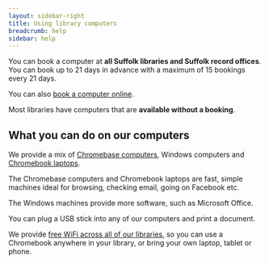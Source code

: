 ```yaml
---
layout: sidebar-right
title: Using library computers
breadcrumb: help
sidebar: help
---
```

You can book a computer at **all Suffolk libraries and Suffolk record offices**. You can book up to 21 days in advance with a maximum of 15 bookings every 21 days.

You can also [book a computer online](/book-a-computer/).

Most libraries have computers that are **available without a booking**.

## What you can do on our computers

We provide a mix of [Chromebase computers](http://www.lg.com/uk/chromebase), Windows computers and [Chromebook laptops](https://www.google.com/chromebook/).

The Chromebase computers and Chromebook laptops are fast, simple machines ideal for browsing, checking email, going on Facebook etc.

The Windows machines provide more software, such as Microsoft Office.

You can plug a USB stick into any of our computers and print a document.

We provide [free WiFi across all of our libraries](/help/using-wifi-in-libraries/ "Using wifi in libraries"), so you can use a Chromebook anywhere in your library, or bring your own laptop, tablet or phone.

